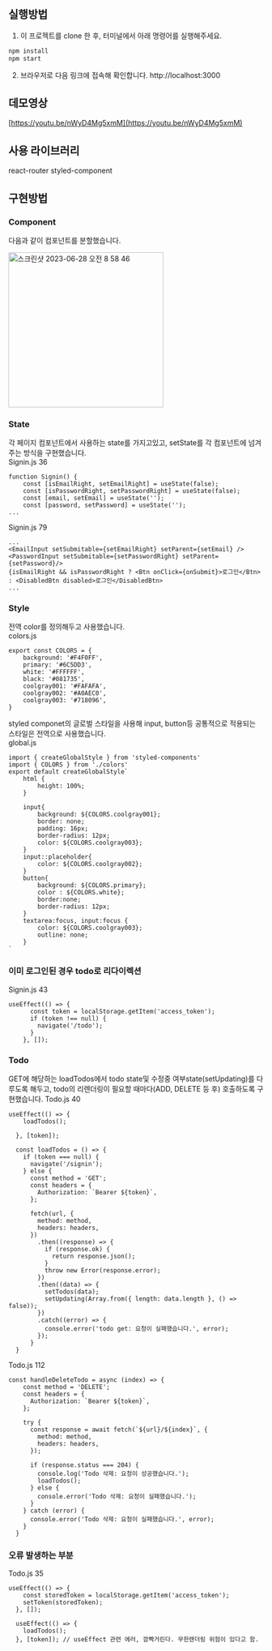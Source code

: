 
## 실행방법
1. 이 프로젝트를 clone 한 후, 터미널에서 아래 명령어를 실행해주세요.
```bash
npm install
npm start
```
2. 브라우저로 다음 링크에 접속해 확인합니다.
http://localhost:3000

## 데모영상
[https://youtu.be/nWyD4Mg5xmM](https://youtu.be/nWyD4Mg5xmM)

## 사용 라이브러리
react-router
styled-component

## 구현방법
### Component
다음과 같이 컴포넌트를 분할했습니다.

<img width="306" alt="스크린샷 2023-06-28 오전 8 58 46" src="https://github.com/YaeheeChoe/wanted-pre-onboarding-frontend/assets/72256237/89e4835d-301a-4b63-9da9-09de0f0fa8f1">

### State
각 페이지 컴포넌트에서 사용하는 state를 가지고있고, setState를 각 컴포넌트에 넘겨주는 방식을 구현했습니다.   
Signin.js 36
```
function Signin() {
    const [isEmailRight, setEmailRight] = useState(false);
    const [isPasswordRight, setPasswordRight] = useState(false);
    const [email, setEmail] = useState('');
    const [password, setPassword] = useState('');
...
```
Signin.js 79
```
...
<EmailInput setSubmitable={setEmailRight} setParent={setEmail} />
<PasswordInput setSubmitable={setPasswordRight} setParent={setPassword}/>
{isEmailRight && isPasswordRight ? <Btn onClick={onSubmit}>로그인</Btn> : <DisabledBtn disabled>로그인</DisabledBtn>
...
```

### Style
전역 color를 정의해두고 사용했습니다.   
colors.js
```
export const COLORS = {
    background: '#F4F0FF',
    primary: '#6C5DD3',
    white: '#FFFFFF',
    black: '#081735',
    coolgray001: '#FAFAFA',
    coolgray002: '#A0AEC0',
    coolgray003: '#718096',
}
```
styled componet의 글로벌 스타일을 사용해 input, button등 공통적으로 적용되는 스타일은 전역으로 사용했습니다.   
global.js
```
import { createGlobalStyle } from 'styled-components' 
import { COLORS } from './colors'
export default createGlobalStyle`
    html {
        height: 100%;
    }
    
    input{
        background: ${COLORS.coolgray001};
        border: none;
        padding: 16px;
        border-radius: 12px;
        color: ${COLORS.coolgray003};
    }
    input::placeholder{
        color: ${COLORS.coolgray002};
    }
    button{
        background: ${COLORS.primary};
        color : ${COLORS.white};
        border:none;
        border-radius: 12px;
    }
    textarea:focus, input:focus {
        color: ${COLORS.coolgray003};
        outline: none;
    }
`
```
### 이미 로그인된 경우 todo로 리다이렉션

Signin.js 43
```
useEffect(() => {
      const token = localStorage.getItem('access_token');
      if (token !== null) {
        navigate('/todo');
      }
    }, []);
```
### Todo
GET에 해당하는 loadTodos에서 todo state및 수정중 여부state(setUpdating)를 다루도록 해두고, todo의 리렌더링이 필요할 때마다(ADD, DELETE 등 후) 호출하도록 구현했습니다.
Todo.js 40
```
useEffect(() => {
    loadTodos();

  }, [token]);

  const loadTodos = () => {
    if (token === null) {
      navigate('/signin');
    } else {
      const method = 'GET';
      const headers = {
        Authorization: `Bearer ${token}`,
      };
  
      fetch(url, {
        method: method,
        headers: headers,
      })
        .then((response) => {
          if (response.ok) {
            return response.json();
          }
          throw new Error(response.error);
        })
        .then((data) => {
          setTodos(data);
          setUpdating(Array.from({ length: data.length }, () => false));
        })
        .catch((error) => {
          console.error('todo get: 요청이 실패했습니다.', error);
        });
      }
  }

```
Todo.js 112
```
const handleDeleteTodo = async (index) => {
    const method = 'DELETE';
    const headers = {
      Authorization: `Bearer ${token}`,
    };

    try {
      const response = await fetch(`${url}/${index}`, {
        method: method,
        headers: headers,
      });
  
      if (response.status === 204) {
        console.log('Todo 삭제: 요청이 성공했습니다.');
        loadTodos();
      } else {
        console.error('Todo 삭제: 요청이 실패했습니다.');
      }
    } catch (error) {
      console.error('Todo 삭제: 요청이 실패했습니다.', error);
    }
  }
```

### 오류 발생하는 부분
Todo.js 35
```
useEffect(() => {
    const storedToken = localStorage.getItem('access_token');
    setToken(storedToken);
  }, []);
  
  useEffect(() => {
    loadTodos();
  }, [token]); // useEffect 관련 에러, 깜빡거린다. 무한렌더링 위험이 있다고 함.
```
